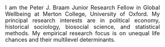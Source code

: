 <p><br></p>
<p><br></p>
<p><br></p>
<p><br></p>
<p><br></p>
<p style="text-align: justify;"><span style="font-size: 18px;">I am the Peter J. Braam Junior Research Fellow in Global Wellbeing at Merton College, University of Oxford. My principal research interests are in political economy, historical sociology, biosocial science, and statistical methods. My empirical research focus is on unequal life chances and their multilevel determinants.</span></p>
